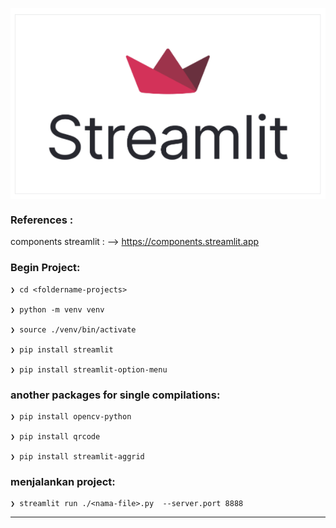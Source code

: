 <p align="center">
    <img src="./gambar-petunjuk/streamlit_logo.png" alt="streamlit_logo" style="display: block; margin: 0 auto;">
</p>

### References : 
components streamlit : --> https://components.streamlit.app

### Begin Project:

    ❯ cd <foldername-projects>

    ❯ python -m venv venv

    ❯ source ./venv/bin/activate

    ❯ pip install streamlit

    ❯ pip install streamlit-option-menu

### another packages for single compilations:

    ❯ pip install opencv-python

    ❯ pip install qrcode

    ❯ pip install streamlit-aggrid


### menjalankan project:

    ❯ streamlit run ./<nama-file>.py  --server.port 8888

---

